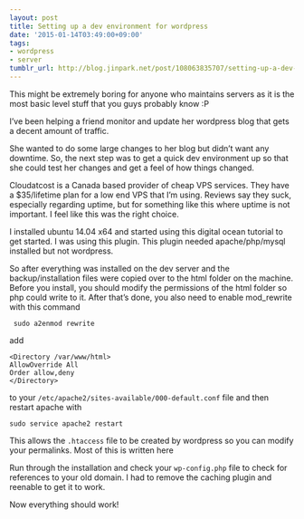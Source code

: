 ```yaml
---
layout: post
title: Setting up a dev environment for wordpress
date: '2015-01-14T03:49:00+09:00'
tags:
- wordpress
- server
tumblr_url: http://blog.jinpark.net/post/108063835707/setting-up-a-dev-environment-for-wordpress
---
```

This might be extremely boring for anyone who maintains servers as it is the most basic level stuff that you guys probably know :P

I’ve been helping a friend monitor and update her wordpress blog that gets a decent amount of traffic.

She wanted to do some large changes to her blog but didn’t want any downtime. So, the next step was to get a quick dev environment up so that she could test her changes and get a feel of how things changed.

Cloudatcost is a Canada based provider of cheap VPS services. They have a $35/lifetime plan for a low end VPS that I’m using. Reviews say they suck, especially regarding uptime, but for something like this where uptime is not important. I feel like this was the right choice.

I installed ubuntu 14.04 x64 and started using this digital ocean tutorial  to get started. I was using this plugin. This plugin needed apache/php/mysql installed but not wordpress.

So after everything was installed on the dev server and the backup/installation files were copied over to the html folder on the machine. Before you install, you should modify the permissions of the html folder so php could write to it. After that’s done, you also need to enable mod_rewrite with this command

```
 sudo a2enmod rewrite 
```

add

```
<Directory /var/www/html>
AllowOverride All
Order allow,deny
</Directory>
```

to your `/etc/apache2/sites-available/000-default.conf` file and then restart apache with

```
sudo service apache2 restart 
```

This allows the `.htaccess` file to be created by wordpress so you can modify your permalinks.  Most of this is written here

Run through the installation and check your `wp-config.php` file to check for references to your old domain. I had to remove the caching plugin and reenable to get it to work.

Now everything should work!
